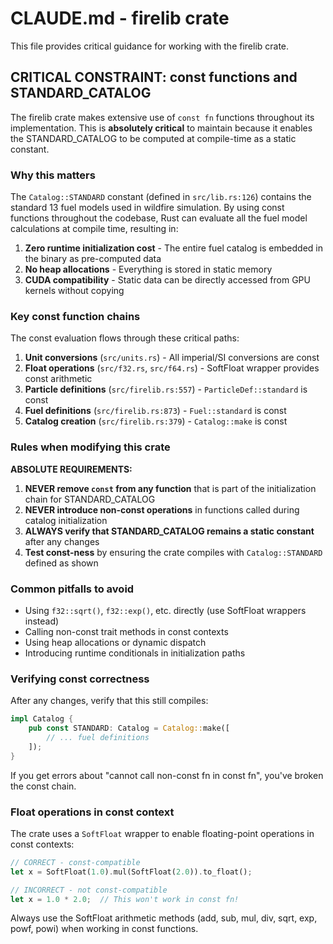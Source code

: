 # CLAUDE.md - firelib crate

This file provides critical guidance for working with the firelib crate.

## CRITICAL CONSTRAINT: const functions and STANDARD_CATALOG

The firelib crate makes extensive use of `const fn` functions throughout its implementation. This is **absolutely critical** to maintain because it enables the STANDARD_CATALOG to be computed at compile-time as a static constant.

### Why this matters

The `Catalog::STANDARD` constant (defined in `src/lib.rs:126`) contains the standard 13 fuel models used in wildfire simulation. By using const functions throughout the codebase, Rust can evaluate all the fuel model calculations at compile time, resulting in:

1. **Zero runtime initialization cost** - The entire fuel catalog is embedded in the binary as pre-computed data
2. **No heap allocations** - Everything is stored in static memory
3. **CUDA compatibility** - Static data can be directly accessed from GPU kernels without copying

### Key const function chains

The const evaluation flows through these critical paths:

1. **Unit conversions** (`src/units.rs`) - All imperial/SI conversions are const
2. **Float operations** (`src/f32.rs`, `src/f64.rs`) - SoftFloat wrapper provides const arithmetic
3. **Particle definitions** (`src/firelib.rs:557`) - `ParticleDef::standard` is const
4. **Fuel definitions** (`src/firelib.rs:873`) - `Fuel::standard` is const
5. **Catalog creation** (`src/firelib.rs:379`) - `Catalog::make` is const

### Rules when modifying this crate

**ABSOLUTE REQUIREMENTS:**

1. **NEVER remove `const` from any function** that is part of the initialization chain for STANDARD_CATALOG
2. **NEVER introduce non-const operations** in functions called during catalog initialization
3. **ALWAYS verify that STANDARD_CATALOG remains a static constant** after any changes
4. **Test const-ness** by ensuring the crate compiles with `Catalog::STANDARD` defined as shown

### Common pitfalls to avoid

- Using `f32::sqrt()`, `f32::exp()`, etc. directly (use SoftFloat wrappers instead)
- Calling non-const trait methods in const contexts
- Using heap allocations or dynamic dispatch
- Introducing runtime conditionals in initialization paths

### Verifying const correctness

After any changes, verify that this still compiles:

```rust
impl Catalog {
    pub const STANDARD: Catalog = Catalog::make([
        // ... fuel definitions
    ]);
}
```

If you get errors about "cannot call non-const fn in const fn", you've broken the const chain.

### Float operations in const context

The crate uses a `SoftFloat` wrapper to enable floating-point operations in const contexts:

```rust
// CORRECT - const-compatible
let x = SoftFloat(1.0).mul(SoftFloat(2.0)).to_float();

// INCORRECT - not const-compatible
let x = 1.0 * 2.0;  // This won't work in const fn!
```

Always use the SoftFloat arithmetic methods (add, sub, mul, div, sqrt, exp, powf, powi) when working in const functions.